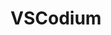 ---
codehost: https://github.com/VSCodium
logohandle: githubio_vscodium
sort: vscodium
title: VSCodium
website: https://github.com/VSCodium
---